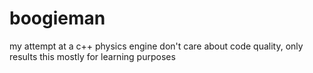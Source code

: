 # boogieman

my attempt at a c++ physics engine
don't care about code quality, only results
this mostly for learning purposes